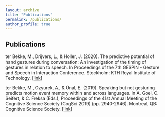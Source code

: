```yaml
---
layout: archive
title: "Publications"
permalink: /publications/
author_profile: true
---
```


Publications
------
ter Bekke, M., Drijvers, L., & Holler, J. (2020). The predictive potential of hand gestures during conversation: An investigation of the timing of gestures in relation to speech. In Proceedings of the 7th GESPIN - Gesture and Speech in Interaction Conference. Stockholm: KTH Royal Institute of Technology. [[link](https://pure.mpg.de/rest/items/item_3251942_1/component/file_3251943/content)] 

ter Bekke, M., Ozyurek, A., & Ünal, E. (2019). Speaking but not gesturing predicts motion event memory within and across languages. In A. Goel, C. Seifert, & C. Freksa (Eds.), Proceedings of the 41st Annual Meeting of the Cognitive Science Society (CogSci 2019) (pp. 2940-2946). Montreal, QB: Cognitive Science Society. [[link](https://pure.mpg.de/rest/items/item_3055925_8/component/file_3136363/content)]
